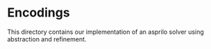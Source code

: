 # Encodings

This directory contains our implementation of an asprilo solver using abstraction and refinement.